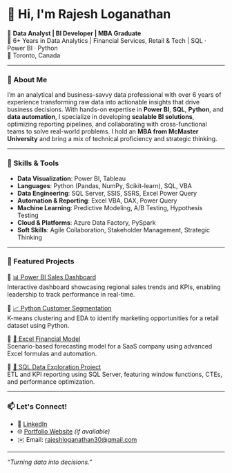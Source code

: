 # 👋 Hi, I'm Rajesh Loganathan

🎯 **Data Analyst | BI Developer | MBA Graduate**  
💼 6+ Years in Data Analytics | Financial Services, Retail & Tech | SQL · Power BI · Python  
📍 Toronto, Canada  

---

### 🧠 About Me

I’m an analytical and business-savvy data professional with over 6 years of experience transforming raw data into actionable insights that drive business decisions. With hands-on expertise in **Power BI**, **SQL**, **Python**, and **data automation**, I specialize in developing **scalable BI solutions**, optimizing reporting pipelines, and collaborating with cross-functional teams to solve real-world problems. I hold an **MBA from McMaster University** and bring a mix of technical proficiency and strategic thinking.

---

### 🔧 Skills & Tools

- **Data Visualization**: Power BI, Tableau  
- **Languages**: Python (Pandas, NumPy, Scikit-learn), SQL, VBA  
- **Data Engineering**: SQL Server, SSIS, SSRS, Excel Power Query  
- **Automation & Reporting**: Excel VBA, DAX, Power Query  
- **Machine Learning**: Predictive Modeling, A/B Testing, Hypothesis Testing  
- **Cloud & Platforms**: Azure Data Factory, PySpark  
- **Soft Skills**: Agile Collaboration, Stakeholder Management, Strategic Thinking  

---

### 📁 Featured Projects

🔹 [📊 Power BI Sales Dashboard](https://github.com/RajeshLoganathan30/PowerBI-Dashboard.git)  
Interactive dashboard showcasing regional sales trends and KPIs, enabling leadership to track performance in real-time.

🔹 [📈 Python Customer Segmentation](https://github.com/RajeshLoganathan30/Python-Customer-Segmentation.git)  
K-means clustering and EDA to identify marketing opportunities for a retail dataset using Python.

🔹 [🧮 Excel Financial Model](https://github.com/RajeshLoganathan30/Excel-Financial-Modeling.git)  
Scenario-based forecasting model for a SaaS company using advanced Excel formulas and automation.

🔹 [🧾 SQL Data Exploration Project](https://github.com/RajeshLoganathan30/SQL-Project-EDA.git)  
ETL and KPI reporting using SQL Server, featuring window functions, CTEs, and performance optimization.

---

### 📫 Let's Connect!

- 💼 [LinkedIn](https://www.linkedin.com/in/loganathan-rajesh/)
- 🌐 [Portfolio Website](https://yourwebsite.com) *(if available)*
- ✉️ Email: rajeshloganathan30@gmail.com

---

_“Turning data into decisions.”_
